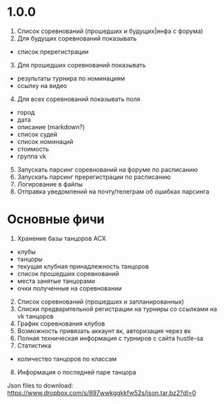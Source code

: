 # 1.0.0
1. Список соревнований (прошедших и будущих|инфа с форума)
2. Для будущих соревнований показывать
  * список пререгистрации
3. Для прошедших соревнований показывать
  * результаты турнира по номинациям
  * ссылку на видео
4. Для всех соревнований показывать поля
  * город
  * дата
  * описание (markdown?)
  * список судей
  * список номинаций
  * стоимость
  * группа vk
5. Запускать парсинг соревнований на форуме по расписанию
6. Запускать парсинг пререгистрации по расписанию
7. Логирование в файлы
8. Отправка уведомлений на почту/телеграм об ошибках парсинга

# Основные фичи
1. Хранение базы танцоров АСХ
  * клубы
  * танцоры
  * текущая клубная принадлежность танцоров
  * список прошедших соревнований
  * места занятые танцорами
  * очки полученные на соревновании
2. Список соревнований (прошедших и запланированных)
3. Списки предварительной регистрации на турниры со ссылками на vk танцоров
4. График соревнования клубов
5. Возможность привязать аккаунт вк, авторизация через вк
6. Полная техническая информация с турниров с сайта hustle-sa
7. Статистика
  * количество танцоров по классам
8. Информация о последней паре танцора

Json files to download:
https://www.dropbox.com/s/897wwkggkkfw52s/json.tar.bz2?dl=0
